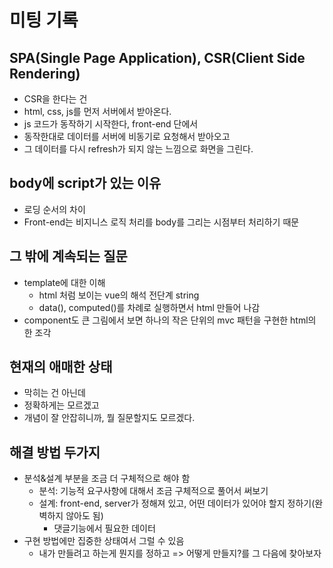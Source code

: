 # 미팅 기록

## SPA(Single Page Application), CSR(Client Side Rendering)

- CSR을 한다는 건
- html, css, js를 먼저 서버에서 받아온다.
- js 코드가 동작하기 시작한다, front-end 단에서
- 동작한대로 데이터를 서버에 비동기로 요청해서 받아오고
- 그 데이터를 다시 refresh가 되지 않는 느낌으로 화면을 그린다.

## body에 script가 있는 이유

- 로딩 순서의 차이
- Front-end는 비지니스 로직 처리를 body를 그리는 시점부터 처리하기 때문

## 그 밖에 계속되는 질문

- template에 대한 이해
  - html 처럼 보이는 vue의 해석 전단계 string
  - data(), computed()를 차례로 실행하면서 html 만들어 나감
- component도 큰 그림에서 보면 하나의 작은 단위의 mvc 패턴을 구현한 html의 한 조각

## 현재의 애매한 상태

- 막히는 건 아닌데
- 정확하게는 모르겠고
- 개념이 잘 안잡히니까, 뭘 질문할지도 모르겠다.

## 해결 방법 두가지

- 분석&설계 부분을 조금 더 구체적으로 해야 함
  - 분석: 기능적 요구사항에 대해서 조금 구체적으로 풀어서 써보기
  - 설계: front-end, server가 정해져 있고, 어떤 데이터가 있어야 할지 정하기(완벽하지 않아도 됨)
    - 댓글기능에서 필요한 데이터
- 구현 방법에만 집중한 상태여서 그럴 수 있음
  - 내가 만들려고 하는게 뭔지를 정하고 => 어떻게 만들지?를 그 다음에 찾아보자